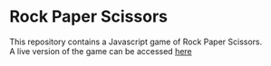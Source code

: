 # Rock Paper Scissors
This repository contains a Javascript game of Rock Paper Scissors. <br>
A live version of the game can be accessed [here](https://the-hdr.github.io/rock-paper-scissors/)
